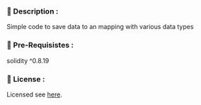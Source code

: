 ### 📖 Description :

Simple code to save data to an mapping with various data types

### 🧾 Pre-Requisistes :

solidity ^0.8.19

### 📝 License :

Licensed see [here](./LICENSE).
